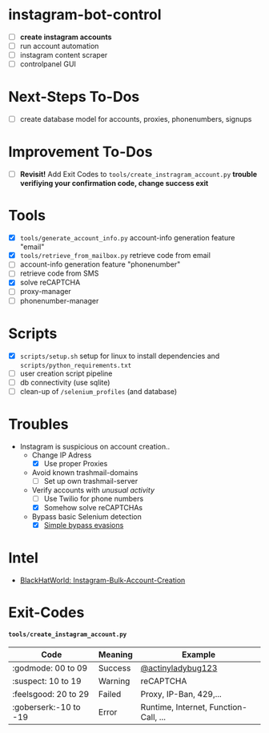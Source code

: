 # instagram-bot-control
- [ ] **create instagram accounts**
- [ ] run account automation
- [ ] instagram content scraper
- [ ] controlpanel GUI

# Next-Steps To-Dos
- [ ] create database model for accounts, proxies, phonenumbers, signups

# Improvement To-Dos
- [ ] **Revisit!** Add Exit Codes to `tools/create_instragram_account.py` **trouble verifiying your confirmation code, change success exit**

# Tools
- [x] `tools/generate_account_info.py` account-info generation feature "email"
- [x] `tools/retrieve_from_mailbox.py` retrieve code from email
- [ ] account-info generation feature "phonenumber"
- [ ] retrieve code from SMS
- [x] solve reCAPTCHA
- [ ] proxy-manager
- [ ] phonenumber-manager

# Scripts
- [x] `scripts/setup.sh` setup for linux to install dependencies and `scripts/python_requirements.txt`
- [ ] user creation script pipeline
- [ ] db connectivity (use sqlite)
- [ ] clean-up of `/selenium_profiles` (and database)

# Troubles
* Instagram is suspicious on account creation..
  - Change IP Adress
    - [x] Use proper Proxies
  - Avoid known trashmail-domains
    - [ ] Set up own trashmail-server
  - Verify accounts with *unusual activity*
    - [ ] Use Twilio for phone numbers
    - [x] Somehow solve reCAPTCHAs     
  - Bypass basic Selenium detection
    - [x] [Simple bypass evasions](https://intoli.com/blog/not-possible-to-block-chrome-headless/chrome-headless-test.html)

# Intel
- [BlackHatWorld: Instagram-Bulk-Account-Creation](https://www.blackhatworld.com/seo/instagram-bulk-account-creation.1329981/)

# Exit-Codes
#### `tools/create_instagram_account.py`
Code | Meaning | Example
------------ | ------------- | -------------
:godmode: 00 to  09 | Success | [@actinyladybug123](https://www.instagram.com/actinyladybug123/)
:suspect: 10 to  19 | Warning | reCAPTCHA
:feelsgood: 20 to  29 | Failed  | Proxy, IP-Ban, 429,... 
:goberserk:-10 to -19 | Error | Runtime, Internet, Function-Call, ...
